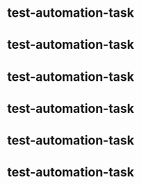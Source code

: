 # test-automation-task
# test-automation-task
# test-automation-task
# test-automation-task
# test-automation-task
# test-automation-task
